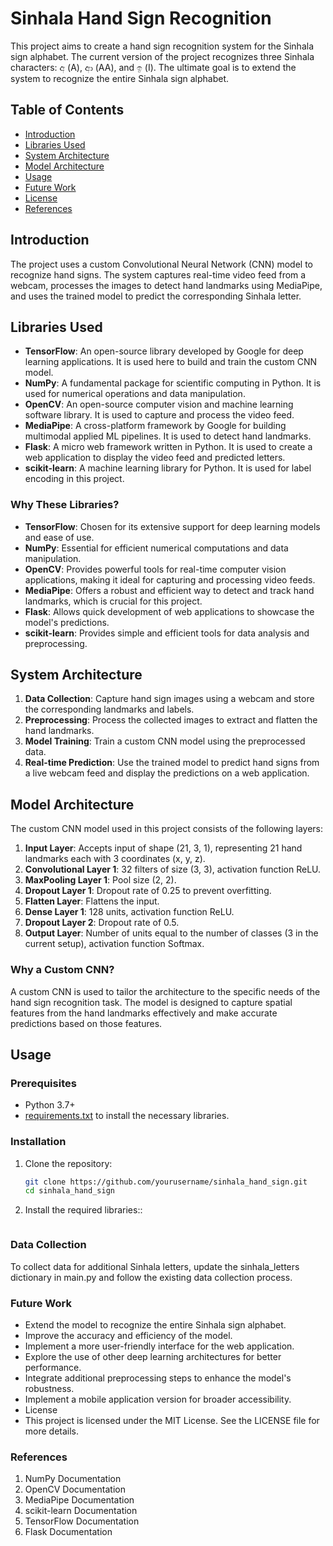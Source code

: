 # Sinhala Hand Sign Recognition

This project aims to create a hand sign recognition system for the Sinhala sign alphabet. The current version of the project recognizes three Sinhala characters: අ (A), ආ (AA), and ඉ (I). The ultimate goal is to extend the system to recognize the entire Sinhala sign alphabet.

## Table of Contents

- [Introduction](#introduction)
- [Libraries Used](#libraries-used)
- [System Architecture](#system-architecture)
- [Model Architecture](#model-architecture)
- [Usage](#usage)
- [Future Work](#future-work)
- [License](#license)
- [References](#references)

## Introduction

The project uses a custom Convolutional Neural Network (CNN) model to recognize hand signs. The system captures real-time video feed from a webcam, processes the images to detect hand landmarks using MediaPipe, and uses the trained model to predict the corresponding Sinhala letter.

## Libraries Used

- **TensorFlow**: An open-source library developed by Google for deep learning applications. It is used here to build and train the custom CNN model.
- **NumPy**: A fundamental package for scientific computing in Python. It is used for numerical operations and data manipulation.
- **OpenCV**: An open-source computer vision and machine learning software library. It is used to capture and process the video feed.
- **MediaPipe**: A cross-platform framework by Google for building multimodal applied ML pipelines. It is used to detect hand landmarks.
- **Flask**: A micro web framework written in Python. It is used to create a web application to display the video feed and predicted letters.
- **scikit-learn**: A machine learning library for Python. It is used for label encoding in this project.

### Why These Libraries?

- **TensorFlow**: Chosen for its extensive support for deep learning models and ease of use.
- **NumPy**: Essential for efficient numerical computations and data manipulation.
- **OpenCV**: Provides powerful tools for real-time computer vision applications, making it ideal for capturing and processing video feeds.
- **MediaPipe**: Offers a robust and efficient way to detect and track hand landmarks, which is crucial for this project.
- **Flask**: Allows quick development of web applications to showcase the model's predictions.
- **scikit-learn**: Provides simple and efficient tools for data analysis and preprocessing.

## System Architecture

1. **Data Collection**: Capture hand sign images using a webcam and store the corresponding landmarks and labels.
2. **Preprocessing**: Process the collected images to extract and flatten the hand landmarks.
3. **Model Training**: Train a custom CNN model using the preprocessed data.
4. **Real-time Prediction**: Use the trained model to predict hand signs from a live webcam feed and display the predictions on a web application.

## Model Architecture

The custom CNN model used in this project consists of the following layers:

1. **Input Layer**: Accepts input of shape (21, 3, 1), representing 21 hand landmarks each with 3 coordinates (x, y, z).
2. **Convolutional Layer 1**: 32 filters of size (3, 3), activation function ReLU.
3. **MaxPooling Layer 1**: Pool size (2, 2).
4. **Dropout Layer 1**: Dropout rate of 0.25 to prevent overfitting.
5. **Flatten Layer**: Flattens the input.
6. **Dense Layer 1**: 128 units, activation function ReLU.
7. **Dropout Layer 2**: Dropout rate of 0.5.
8. **Output Layer**: Number of units equal to the number of classes (3 in the current setup), activation function Softmax.

### Why a Custom CNN?

A custom CNN is used to tailor the architecture to the specific needs of the hand sign recognition task. The model is designed to capture spatial features from the hand landmarks effectively and make accurate predictions based on those features.

## Usage

### Prerequisites

- Python 3.7+
- [requirements.txt](requirements.txt) to install the necessary libraries.

### Installation

1. Clone the repository:

   ```bash
   git clone https://github.com/yourusername/sinhala_hand_sign.git
   cd sinhala_hand_sign
   ```

2. Install the required libraries::

   ```pip install -r requirements.txt

   ```

### Data Collection

To collect data for additional Sinhala letters, update the sinhala_letters dictionary in main.py and follow the existing data collection process.

### Future Work

- Extend the model to recognize the entire Sinhala sign alphabet.
- Improve the accuracy and efficiency of the model.
- Implement a more user-friendly interface for the web application.
- Explore the use of other deep learning architectures for better performance.
- Integrate additional preprocessing steps to enhance the model's robustness.
- Implement a mobile application version for broader accessibility.
- License
- This project is licensed under the MIT License. See the LICENSE file for more details.

### References

1. NumPy Documentation
2. OpenCV Documentation
3. MediaPipe Documentation
4. scikit-learn Documentation
5. TensorFlow Documentation
6. Flask Documentation

